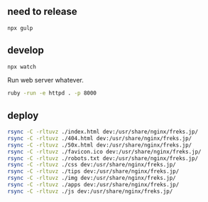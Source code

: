 ## need to release

```sh
npx gulp
```

## develop

```sh
npx watch
```

Run web server whatever.

```sh
ruby -run -e httpd . -p 8000
```

## deploy

```bash
rsync -C -rltuvz ./index.html dev:/usr/share/nginx/freks.jp/
rsync -C -rltuvz ./404.html dev:/usr/share/nginx/freks.jp/
rsync -C -rltuvz ./50x.html dev:/usr/share/nginx/freks.jp/
rsync -C -rltuvz ./favicon.ico dev:/usr/share/nginx/freks.jp/
rsync -C -rltuvz ./robots.txt dev:/usr/share/nginx/freks.jp/
rsync -C -rltuvz ./css dev:/usr/share/nginx/freks.jp/
rsync -C -rltuvz ./tips dev:/usr/share/nginx/freks.jp/
rsync -C -rltuvz ./img dev:/usr/share/nginx/freks.jp/
rsync -C -rltuvz ./apps dev:/usr/share/nginx/freks.jp/
rsync -C -rltuvz ./js dev:/usr/share/nginx/freks.jp/
```